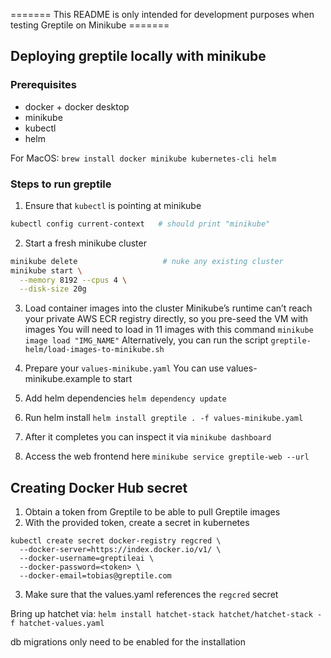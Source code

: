 ======= This README is only intended for development purposes when testing Greptile on Minikube =======

## Deploying greptile locally with minikube

### Prerequisites
  - docker + docker desktop
  - minikube
  - kubectl 
  - helm

For MacOS: `brew install docker minikube kubernetes-cli helm`

### Steps to run greptile
1. Ensure that `kubectl` is pointing at minikube

```bash
kubectl config current-context   # should print "minikube"
```

2. Start a fresh minikube cluster
```bash
minikube delete                   # nuke any existing cluster
minikube start \
  --memory 8192 --cpus 4 \
  --disk-size 20g
```

3. Load container images into the cluster
Minikube’s runtime can’t reach your private AWS ECR registry directly, so you pre-seed the VM with images
You will need to load in 11 images with this command
`minikube image load "IMG_NAME"`
Alternatively, you can run the script `greptile-helm/load-images-to-minikube.sh`

3. Prepare your `values-minikube.yaml`
You can use values-minikube.example to start

4. Add helm dependencies
`helm dependency update`

5. Run helm install
`helm install greptile . -f values-minikube.yaml`

6. After it completes you can inspect it via `minikube dashboard`

7. Access the web frontend here `minikube service greptile-web --url`


## Creating Docker Hub secret
1. Obtain a token from Greptile to be able to pull Greptile images
2. With the provided token, create a secret in kubernetes
```
kubectl create secret docker-registry regcred \
  --docker-server=https://index.docker.io/v1/ \
  --docker-username=greptileai \
  --docker-password=<token> \
  --docker-email=tobias@greptile.com
```
3. Make sure that the values.yaml references the `regcred` secret

Bring up hatchet via: `helm install hatchet-stack hatchet/hatchet-stack -f hatchet-values.yaml`

db migrations only need to be enabled for the installation
